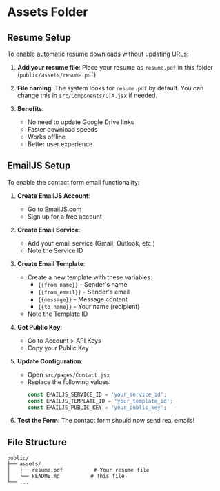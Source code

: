 # Assets Folder

## Resume Setup

To enable automatic resume downloads without updating URLs:

1. **Add your resume file**: Place your resume as `resume.pdf` in this folder (`public/assets/resume.pdf`)

2. **File naming**: The system looks for `resume.pdf` by default. You can change this in `src/Components/CTA.jsx` if needed.

3. **Benefits**: 
   - No need to update Google Drive links
   - Faster download speeds
   - Works offline
   - Better user experience

## EmailJS Setup

To enable the contact form email functionality:

1. **Create EmailJS Account**: 
   - Go to [EmailJS.com](https://www.emailjs.com/)
   - Sign up for a free account

2. **Create Email Service**:
   - Add your email service (Gmail, Outlook, etc.)
   - Note the Service ID

3. **Create Email Template**:
   - Create a new template with these variables:
     - `{{from_name}}` - Sender's name
     - `{{from_email}}` - Sender's email  
     - `{{message}}` - Message content
     - `{{to_name}}` - Your name (recipient)
   - Note the Template ID

4. **Get Public Key**:
   - Go to Account > API Keys
   - Copy your Public Key

5. **Update Configuration**:
   - Open `src/pages/Contact.jsx`
   - Replace the following values:
     ```javascript
     const EMAILJS_SERVICE_ID = 'your_service_id';
     const EMAILJS_TEMPLATE_ID = 'your_template_id'; 
     const EMAILJS_PUBLIC_KEY = 'your_public_key';
     ```

6. **Test the Form**: The contact form should now send real emails!

## File Structure
```
public/
├── assets/
│   ├── resume.pdf          # Your resume file
│   └── README.md          # This file
└── ...
``` 